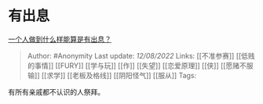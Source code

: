 # 有出息
[一个人做到什么样能算是有出息？](https://www.zhihu.com/question/40556138/answer/2614232643)

> Author: #Anonymity 
> Last update: *12/08/2022* 
> Links: [[不准参赛]] [[低贱的事情]] [[FURY]] [[学与玩]] [[作]] [[失望]] [[恋爱原理]] [[侠]] [[愿赌不服输]] [[求学]] [[老板及格线]] [[阴阳怪气]] [[服从]]
> Tags: 

有所有亲戚都不认识的人祭拜。